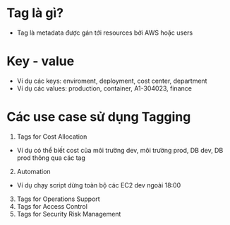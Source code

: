 # Tag là gì?
- Tag là metadata được gán tới resources bởi AWS hoặc users
# Key - value
- Ví dụ các keys: enviroment, deployment, cost center, department
- Ví dụ các values: production, container, A1-304023, finance
# Các use case sử dụng Tagging
1. Tags for Cost Allocation
  - Ví dụ có thể biết cost của môi trường dev, môi trường prod, DB dev, DB prod thông qua các tag
2. Automation
  - Ví dụ chạy script dừng toàn bộ các EC2 dev ngoài 18:00
3. Tags for Operations Support
4. Tags for Access Control
5. Tags for Security Risk Management